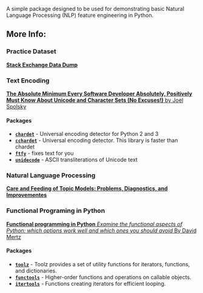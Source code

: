 A simple package designed to be used for demonstrating basic Natural Language Processing (NLP) feature engineering in Python.

## More Info:

### Practice Dataset

[**Stack Exchange Data Dump**](https://archive.org/details/stackexchange)


### Text Encoding

[**The Absolute Minimum Every Software Developer Absolutely, Positively Must Know About Unicode and Character Sets (No Excuses!)**
by Joel Spolsky](http://www.joelonsoftware.com/articles/Unicode.html)

#### Packages

+ [**`chardet`**](https://pypi.python.org/pypi/chardet) - Universal encoding detector for Python 2 and 3
+ [**`cchardet`**](https://pypi.python.org/pypi/cchardet/1.0.0) - Universal encoding detector. This library is faster than chardet
+ [**`ftfy`**](http://ftfy.readthedocs.org/en/latest/#) - fixes text for you
+ [**`unidecode`**](https://pypi.python.org/pypi/Unidecode) - ASCII transliterations of Unicode text


### Natural Language Processing

[**Care and Feeding of Topic Models: Problems, Diagnostics, and Improvementes**](http://www.people.fas.harvard.edu/~airoldi/pub/books/b02.AiroldiBleiEroshevaFienberg2014HandbookMMM/Ch12_MMM2014.pdf)

### Functional Programing in Python

[**Functional programming in Python**
*Examine the functional aspects of Python: which options work well and which ones you should avoid*
By David Mertz](https://www.oreilly.com/ideas/functional-programming-in-python)

#### Packages

+ [**`toolz`**](http://toolz.readthedocs.org/en/latest/) - Toolz provides a set of utility functions for iterators, functions, and dictionaries.
+ [**`functools`**](https://docs.python.org/2/library/functools.html#module-functools) - Higher-order functions and operations on callable objects.
+ [**`itertools`**](https://docs.python.org/2/library/itertools.html#module-itertools) - Functions creating iterators for efficient looping.

